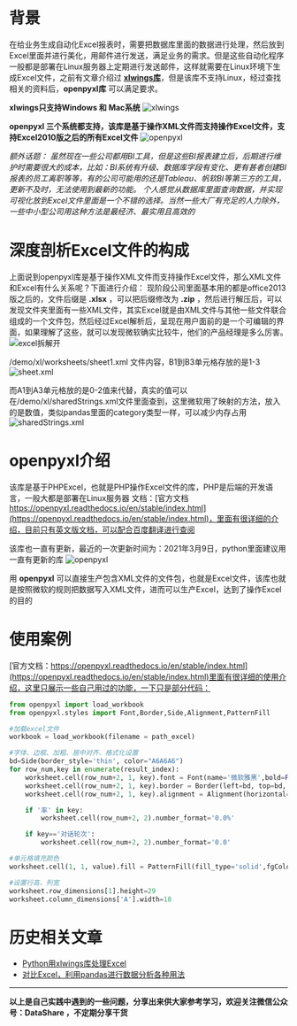 # 背景
在给业务生成自动化Excel报表时，需要把数据库里面的数据进行处理，然后放到Excel里面并进行美化，用邮件进行发送，满足业务的需求。但是这些自动化程序一般都是部署在Linux服务器上定期进行发送邮件，这样就需要在Linux环境下生成Excel文件，之前有文章介绍过 **[xlwings库](https://www.jianshu.com/p/8e9f02f93df6)**，但是该库不支持Linux，经过查找相关的资料后，**openpyxl库** 可以满足要求。

**xlwings只支持Windows 和 Mac系统**
![xlwings](https://upload-images.jianshu.io/upload_images/6641583-445f85528be23f7b.png?imageMogr2/auto-orient/strip%7CimageView2/2/w/1040)


**openpyxl 三个系统都支持，该库是基于操作XML文件而支持操作Excel文件，支持Excel2010版之后的所有Excel文件**
![openpyxl](https://upload-images.jianshu.io/upload_images/6641583-e6180635eee684e7.png?imageMogr2/auto-orient/strip%7CimageView2/2/w/1040)

*额外话题：
虽然现在一些公司都用BI工具，但是这些BI报表建立后，后期进行维护时需要很大的成本，比如：BI系统有升级、数据库字段有变化、更有甚者创建BI报表的员工离职等等，有的公司可能用的还是Tableau、帆软BI等第三方的工具，更新不及时，无法使用到最新的功能。
个人感觉从数据库里面查询数据，并实现可视化放到Excel文件里面是一个不错的选择。当然一些大厂有充足的人力除外，一些中小型公司用这种方法是最经济、最实用且高效的*
# 深度剖析Excel文件的构成
上面说到openpyxl库是基于操作XML文件而支持操作Excel文件，那么XML文件和Excel有什么关系呢？下面进行介绍：
现阶段公司里面基本用的都是office2013版之后的，文件后缀是 **.xlsx** ，可以把后缀修改为 **.zip** ，然后进行解压后，可以发现文件夹里面有一些XML文件，其实Excel就是由XML文件与其他一些文件联合组成的一个文件包，然后经过Excel解析后，呈现在用户面前的是一个可编辑的界面，如果理解了这些，就可以发现微软确实比较牛，他们的产品经理是多么厉害。
![excel拆解开](https://upload-images.jianshu.io/upload_images/6641583-655b174923257438.png?imageMogr2/auto-orient/strip%7CimageView2/2/w/1040)

/demo/xl/worksheets/sheet1.xml 文件内容，B1到B3单元格存放的是1-3
![sheet.xml](https://upload-images.jianshu.io/upload_images/6641583-3aa4b575ab5971d1.png?imageMogr2/auto-orient/strip%7CimageView2/2/w/1040)

而A1到A3单元格放的是0-2值来代替，真实的值可以在/demo/xl/sharedStrings.xml文件里面查到，这里微软用了映射的方法，放入的是数值，类似pandas里面的category类型一样，可以减少内存占用
![sharedStrings.xml](https://upload-images.jianshu.io/upload_images/6641583-1f9d7967e1ca403c.png?imageMogr2/auto-orient/strip%7CimageView2/2/w/1040)
# openpyxl介绍
该库是基于PHPExcel，也就是PHP操作Excel文件的库，PHP是后端的开发语言，一般大都是部署在Linux服务器
文档：[官方文档 https://openpyxl.readthedocs.io/en/stable/index.html](https://openpyxl.readthedocs.io/en/stable/index.html)，里面有很详细的介绍，目前只有英文版文档，可以配合百度翻译进行查阅

该库也一直有更新，最近的一次更新时间为：2021年3月9日，python里面建议用一直有更新的库
![openpyxl](https://upload-images.jianshu.io/upload_images/6641583-b8c565b2279f4965.png?imageMogr2/auto-orient/strip%7CimageView2/2/w/1040)

用 **openpyxl** 可以直接生产包含XML文件的文件包，也就是Excel文件，该库也就是按照微软的规则把数据写入XML文件，进而可以生产Excel，达到了操作Excel的目的


# 使用案例
[官方文档：https://openpyxl.readthedocs.io/en/stable/index.html](https://openpyxl.readthedocs.io/en/stable/index.html)里面有很详细的使用介绍，这里只展示一些自己用过的功能，一下只是部分代码：
```python
from openpyxl import load_workbook
from openpyxl.styles import Font,Border,Side,Alignment,PatternFill

#加载excel文件
workbook = load_workbook(filename = path_excel)

#字体、边框、加粗、居中对齐、格式化设置
bd=Side(border_style='thin', color="A6A6A6") 
for row_num,key in enumerate(result_index):
	worksheet.cell(row_num+2, 1, key).font = Font(name='微软雅黑',bold=False, size=10,color='000000')
	worksheet.cell(row_num+2, 1, key).border = Border(left=bd, top=bd, right=bd, bottom=bd)
	worksheet.cell(row_num+2, 1, key).alignment = Alignment(horizontal='center', vertical='center')

	if '率' in key:
		worksheet.cell(row_num+2, 2).number_format='0.0%'

	if key=='对话轮次':
		worksheet.cell(row_num+2, 2).number_format='0.0'

#单元格填充颜色
worksheet.cell(1, 1, value).fill = PatternFill(fill_type='solid',fgColor="538DD5")

#设置行高、列宽
worksheet.row_dimensions[1].height=29
worksheet.column_dimensions['A'].width=18
```
# 历史相关文章
- [Python用xlwings库处理Excel](https://www.jianshu.com/p/8e9f02f93df6)
- [对比Excel，利用pandas进行数据分析各种用法](https://www.jianshu.com/p/7d2530533762)
**************************************************************************
**以上是自己实践中遇到的一些问题，分享出来供大家参考学习，欢迎关注微信公众号：DataShare ，不定期分享干货**
